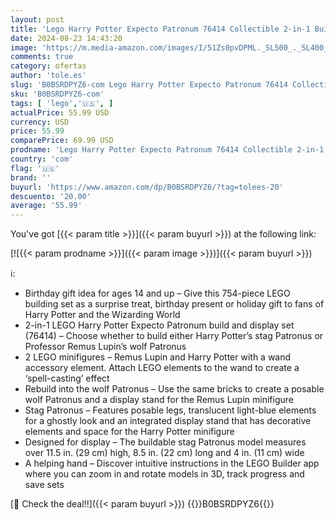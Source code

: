 ```yaml
---
layout: post
title: 'Lego Harry Potter Expecto Patronum 76414 Collectible 2-in-1 Building Set; Birthday Gift Idea for Teens or Fans Aged 14 and Up; Build and Display Patronus Set for Fans of The Wizarding World'
date: 2024-08-23 14:43:20
image: 'https://m.media-amazon.com/images/I/51Zs0pvDPML._SL500_._SL400_.jpg'
comments: true
category: ofertas
author: 'tole.es'
slug: 'B0BSRDPYZ6-com Lego Harry Potter Expecto Patronum 76414 Collectible...'
sku: 'B0BSRDPYZ6-com'
tags: [ 'lego','🇺🇸', ]
actualPrice: 55.99 USD
currency: USD
price: 55.99
comparePrice: 69.99 USD
prodname: 'Lego Harry Potter Expecto Patronum 76414 Collectible 2-in-1 Building Set; Birthday Gift Idea for Teens or Fans Aged 14 and Up; Build and Display Patronus Set for Fans of The Wizarding World'
country: 'com'
flag: '🇺🇸'
brand: ''
buyurl: 'https://www.amazon.com/dp/B0BSRDPYZ6/?tag=tolees-20'
descuento: '20.00'
average: '55.99'
---
```


You've got [{{< param title >}}]({{< param buyurl >}}) at the following link:

[![{{< param prodname >}}]({{< param image >}})]({{< param buyurl >}})

ℹ️:

- Birthday gift idea for ages 14 and up – Give this 754-piece LEGO building set as a surprise treat, birthday present or holiday gift to fans of Harry Potter and the Wizarding World
- 2-in-1 LEGO Harry Potter Expecto Patronum build and display set (76414) – Choose whether to build either Harry Potter’s stag Patronus or Professor Remus Lupin’s wolf Patronus
- 2 LEGO minifigures – Remus Lupin and Harry Potter with a wand accessory element. Attach LEGO elements to the wand to create a ‘spell-casting’ effect
- Rebuild into the wolf Patronus – Use the same bricks to create a posable wolf Patronus and a display stand for the Remus Lupin minifigure
- Stag Patronus – Features posable legs, translucent light-blue elements for a ghostly look and an integrated display stand that has decorative elements and space for the Harry Potter minifigure
- Designed for display – The buildable stag Patronus model measures over 11.5 in. (29 cm) high, 8.5 in. (22 cm) long and 4 in. (11 cm) wide
- A helping hand – Discover intuitive instructions in the LEGO Builder app where you can zoom in and rotate models in 3D, track progress and save sets

[🛒 Check the deal!!]({{< param buyurl >}})
{{<world>}}B0BSRDPYZ6{{</world>}}
